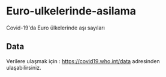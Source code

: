 # Euro-ulkelerinde-asilama
Covid-19'da Euro ülkelerinde aşı sayıları
## Data
Verilere ulaşmak için : https://covid19.who.int/data adresinden ulaşabilirsiniz.
